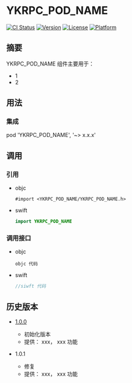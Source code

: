 # YKRPC_POD_NAME

[![CI Status](https://img.shields.io/travis/Tom/MTCategoryComponent.svg?style=flat)](https://travis-ci.org/Tom/MTCategoryComponent)
[![Version](https://img.shields.io/cocoapods/v/MTCategoryComponent.svg?style=flat)](https://cocoapods.org/pods/MTCategoryComponent)
[![License](https://img.shields.io/cocoapods/l/MTCategoryComponent.svg?style=flat)](https://github.com/STTechnology5652/MTCategoryComponent/blob/701ff106db3caa805f9dab12df7749c03c889c47/LICENSE)
[![Platform](https://img.shields.io/cocoapods/p/MTCategoryComponent.svg?style=flat)](https://cocoapods.org/pods/MTCategoryComponent)

## 摘要

YKRPC_POD_NAME 组件主要用于：

- 1
- 2

## 用法

### 集成

pod 'YKRPC_POD_NAME', '~> x.x.x'

## 调用

### 引用

- objc

  ```objc
  #import <YKRPC_POD_NAME/YKRPC_POD_NAME.h>
  ```

- swift

  ```swift
  import YKRPC_POD_NAME
  ```

### 调用接口

- objc
  ```objc
  objc 代码
  ```
  
- swift

  ```swift
  //siwft 代码
  ```
  
## 历史版本

- [1.0.0](https://github.com/xxxx/xxxx/tag/1.3.1) 

  - 初始化版本
  - 提供： xxx， xxx 功能

- 1.0.1

  - 修复
  - 提供： xxx， xxx 功能